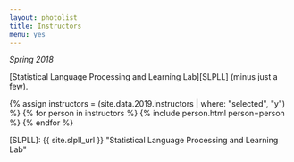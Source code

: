 ```yaml
---
layout: photolist
title: Instructors
menu: yes
---
```


*Spring 2018*

[Statistical Language Processing and Learning Lab][SLPLL] (minus just a few).

{% assign instructors = (site.data.2019.instructors | where: "selected", "y") %}
{% for person in instructors %}
{% include person.html person=person %}
{% endfor %}


[SLPLL]: {{ site.slpll_url }} "Statistical Language Processing and Learning Lab"
